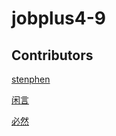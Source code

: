# jobplus4-9




## Contributors

[stenphen](https://github.com/stenphen82)

[闲言](http://github.com/liufei0714)

[必然](http://gitbuh.com/zcyd25)
